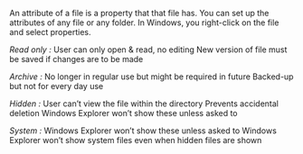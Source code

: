 An attribute of a file is a property that that file has. You can set up the attributes of any file or any folder. In Windows, you right-click on the file and select properties.

*Read only :*
User can only open & read, no editing
New version of file must be saved if changes are to be made

*Archive :*
No longer in regular use but might be required in future
Backed-up but not for every day use

*Hidden :*
User can’t view the file within the directory 
Prevents accidental deletion
Windows Explorer won’t show these unless asked to

*System :*
Windows Explorer won’t show these unless asked to
Windows Explorer won’t show system files even when hidden files are shown